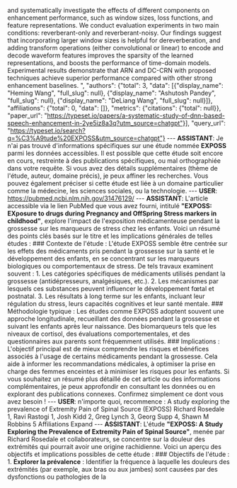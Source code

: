 and systematically investigate the effects of different components on enhancement performance, such as window sizes, loss functions, and feature representations. We conduct evaluation experiments in two main conditions: reverberant-only and reverberant-noisy. Our findings suggest that incorporating larger window sizes is helpful for dereverberation, and adding transform operations (either convolutional or linear) to encode and decode waveform features improves the sparsity of the learned representations, and boosts the performance of time-domain models. Experimental results demonstrate that ARN and DC-CRN with proposed techniques achieve superior performance compared with other strong enhancement baselines. ", "authors": {"total": 3, "data": [{"display_name": "Heming Wang", "full_slug": null}, {"display_name": "Ashutosh Pandey", "full_slug": null}, {"display_name": "DeLiang Wang", "full_slug": null}]}, "affiliations": {"total": 0, "data": []}, "metrics": {"citations": {"total": null}}, "paper_url": "https://typeset.io/papers/a-systematic-study-of-dnn-based-speech-enhancement-in-2ye5iz8a3q?utm_source=chatgpt"}], "query_url": "https://typeset.io/search?q=%C3%A9tude%20EXPOSS&utm_source=chatgpt"} --- **ASSISTANT**: Je n'ai pas trouvé d'informations spécifiques sur une étude nommée **EXPOSS** parmi les données accessibles. Il est possible que cette étude soit encore en cours, restreinte à des publications spécifiques, ou mal orthographiée dans votre requête. Si vous avez des détails supplémentaires (thème de l'étude, auteur, domaine précis), je peux affiner les recherches. Vous pouvez également préciser si cette étude est liée à un domaine particulier comme la médecine, les sciences sociales, ou la technologie. --- **USER**: https://pubmed.ncbi.nlm.nih.gov/31476129/ --- **ASSISTANT**: L'article accessible via le lien PubMed que vous avez fourni, intitulé **"EXPOSS: EXposure to drugs during Pregnancy and OffSpring Stress markers in childhood"**, explore l'impact de l'exposition médicamenteuse pendant la grossesse sur les marqueurs de stress chez les enfants. Voici un résumé des points clés basés sur le titre et les implications générales de telles études : ### Contexte de l'étude : L'étude EXPOSS semble être centrée sur les effets des médicaments pris pendant la grossesse sur la santé et le développement des enfants, en se concentrant sur les marqueurs biologiques ou comportementaux de stress. De tels travaux examinent souvent : 1. Les catégories spécifiques de médicaments utilisés pendant la grossesse (antidépresseurs, analgésiques, etc.). 2. Les mécanismes par lesquels ces substances peuvent influencer le développement fœtal et postnatal. 3. Les résultats à long terme sur les enfants, incluant leur régulation du stress, leurs capacités cognitives et leur santé mentale. ### Méthodologie typique : Les études comme EXPOSS adoptent souvent une approche longitudinale, recueillant des données pendant la grossesse et suivant les enfants après leur naissance. Des biomarqueurs tels que les niveaux de cortisol, des évaluations comportementales, et des questionnaires aux parents sont fréquemment utilisés. ### Implications : L'objectif principal est de mieux comprendre les risques et bénéfices associés à l'usage de certains médicaments pendant la grossesse. Cela aide à informer les recommandations médicales, à optimiser la prise en charge des femmes enceintes et à minimiser les risques pour les enfants. Si vous souhaitez un résumé plus détaillé de cet article ou des informations complémentaires, je peux approfondir en consultant les données ou en explorant des publications connexes. Confirmez simplement ce dont vous avez besoin ! --- **USER**: n'importe quoi, recommence : A study exploring the prevalence of Extremity Pain of Spinal Source (EXPOSS) Richard Rosedale 1, Ravi Rastogi 1, Josh Kidd 2, Greg Lynch 3, Georg Supp 4, Shawn M Robbins 5 Affiliations Expand --- **ASSISTANT**: L'étude **"EXPOSS: A Study Exploring the Prevalence of Extremity Pain of Spinal Source"**, menée par Richard Rosedale et collaborateurs, se concentre sur la douleur des extrémités qui pourrait avoir une origine rachidienne. Voici un aperçu des objectifs et implications possibles de cette étude : ### Objectifs de l'étude : 1. **Explorer la prévalence** : Identifier la fréquence à laquelle les douleurs des extrémités (par exemple, aux bras ou aux jambes) sont causées par des dysfonctions ou pathologies de la